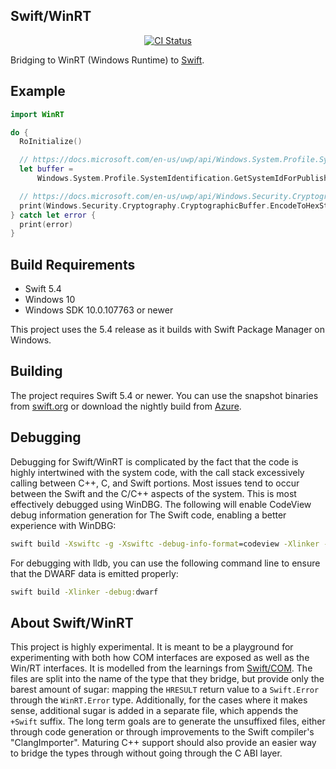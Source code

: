 Swift/WinRT
-----------

<p align="center">
  <a href="https://github.com/compnerd/SwiftWinRT/actions?query=workflow%3Aci">
    <img alt="CI Status" src="https://github.com/compnerd/SwiftWinRT/actions/workflows/ci.yml/badge.svg">
  </a>
</p>

Bridging to WinRT (Windows Runtime) to [Swift](https://www.swift.org).

## Example

```swift
import WinRT

do {
  RoInitialize()

  // https://docs.microsoft.com/en-us/uwp/api/Windows.System.Profile.SystemIdentification?view=winrt-17763
  let buffer =
      Windows.System.Profile.SystemIdentification.GetSystemIdForPublisher()

  // https://docs.microsoft.com/en-us/uwp/api/Windows.Security.Cryptography.CryptographicBuffer?view=winrt-17763
  print(Windows.Security.Cryptography.CryptographicBuffer.EncodeToHexString(buffer.Id))
} catch let error {
  print(error)
}
```

## Build Requirements

- Swift 5.4
- Windows 10
- Windows SDK 10.0.107763 or newer

This project uses the 5.4 release as it builds with Swift Package Manager on
Windows.

## Building

The project requires Swift 5.4 or newer.  You can use the snapshot binaries from
[swift.org](https://swift.org/download#snapshots) or download the nightly build
from [Azure](https://dev.azure.com/compnerd/swift-build/_build?definitionId=7).

## Debugging

Debugging for Swift/WinRT is complicated by the fact that the code is highly
intertwined with the system code, with the call stack excessively calling
between C++, C, and Swift portions.  Most issues tend to occur between the Swift
and the C/C++ aspects of the system.  This is most effectively debugged using
WinDBG.  The following will enable CodeView debug information generation for The
Swift code, enabling a better experience with WinDBG:

```cmd
swift build -Xswiftc -g -Xswiftc -debug-info-format=codeview -Xlinker -debug
```

For debugging with lldb, you can use the following command line to ensure that
the DWARF data is emitted properly:

```cmd
swift build -Xlinker -debug:dwarf
```

## About Swift/WinRT

This project is highly experimental.  It is meant to be a playground for
experimenting with both how COM interfaces are exposed as well as the Win/RT
interfaces.  It is modelled from the learnings from
[Swift/COM](https://github.com/compnerd/swift-com).  The files are split into
the name of the type that they bridge, but provide only the barest amount of
sugar: mapping the `HRESULT` return value to a `Swift.Error` through the
`WinRT.Error` type.  Additionally, for the cases where it makes sense,
additional sugar is added in a separate file, which appends the `+Swift` suffix.
The long term goals are to generate the unsuffixed files, either through code
generation or through improvements to the Swift compiler's "ClangImporter".
Maturing C++ support should also provide an easier way to bridge the types
through without going through the C ABI layer.
